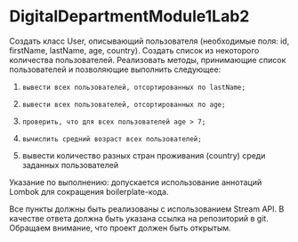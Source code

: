 # DigitalDepartmentModule1Lab2

Создать класс User, описывающий пользователя (необходимые поля: id, firstName, lastName, age, country). Создать список из некоторого количества пользователей.
Реализовать методы, принимающие список пользователей и позволяющие выполнить следующее:
1)     вывести всех пользователей, отсортированных по lastName;
2)     вывести всех пользователей, отсортированных по age;
3)     проверить, что для всех пользователей age > 7;
4)     вычислить средний возраст всех пользователей;
5)    вывести количество разных стран проживания (country) среди заданных пользователей

Указание по выполнению: допускается использование аннотаций Lombok для сокращения boilerplate-кода. 

Все пункты должны быть реализованы с использованием Stream API. В качестве ответа должна быть указана ссылка на репозиторий в git. Обращаем внимание, что проект должен быть открытым.
